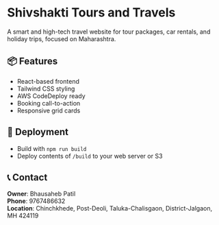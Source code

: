 # Shivshakti Tours and Travels

A smart and high-tech travel website for tour packages, car rentals, and holiday trips, focused on Maharashtra.

## 📦 Features
- React-based frontend
- Tailwind CSS styling
- AWS CodeDeploy ready
- Booking call-to-action
- Responsive grid cards

## 🚀 Deployment
- Build with `npm run build`
- Deploy contents of `/build` to your web server or S3

## 📞 Contact
**Owner**: Bhausaheb Patil  
**Phone**: 9767486632  
**Location**: Chinchkhede, Post-Deoli, Taluka-Chalisgaon, District-Jalgaon, MH 424119
